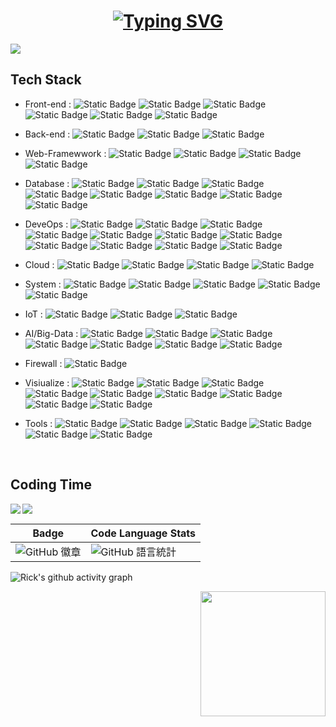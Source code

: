 
<h1 align="center">
<a href="https://git.io/typing-svg"><img src="https://readme-typing-svg.demolab.com?font=Fira+Code&pause=1000&color=61F754&background=80FF9C00&center=true&vCenter=true&random=true&width=550&lines=I+am+Rick+Hsu%EF%BC%8CWelcome+to+my+github;%E6%89%80%E8%AC%82%E6%B4%BB%E8%91%97%E7%9A%84%E4%BA%BA%EF%BC%8C%E5%B0%B1%E6%98%AF%E4%B8%8D%E6%96%B7%E6%8C%91%E6%88%B0%E7%9A%84%E4%BA%BA%EF%BC%8C%E4%B8%8D%E6%96%B7%E6%94%80%E7%99%BB%E5%91%BD%E9%81%8B%E5%B3%BB%E5%B3%B0%E7%9A%84%E4%BA%BA" alt="Typing SVG" /></a>
</h1>

<img align="center"  src="https://github.com/as183789043/as183789043/assets/56618553/03cd4ac2-773e-4343-a6c8-3d4675ce7705"/>

## Tech  Stack
- Front-end      : ![Static Badge](https://img.shields.io/badge/HTML5-white?style=flat&logo=html5) ![Static Badge](https://img.shields.io/badge/CSS3-blue?style=flat&logo=css3) ![Static Badge](https://img.shields.io/badge/bootstrap-red?style=flat&logo=Bootstrap)
 ![Static Badge](https://img.shields.io/badge/JavaScript-orange?style=flat&logo=JavaScript)  ![Static Badge](https://img.shields.io/badge/axios-%235A29E4?style=flat&logo=Axios) ![Static Badge](https://img.shields.io/badge/React.js-blue?style=flat-flat&logo=React) 

- Back-end       : ![Static Badge](https://img.shields.io/badge/Python-lightblue?style=flat&logo=Python) ![Static Badge](https://img.shields.io/badge/Node.js-purple?style=flat&logo=Node.js) ![Static Badge](https://img.shields.io/badge/GO-lightbrown?style=flat&logo=GO&color=blue)
  
- Web-Framewwork  : ![Static Badge](https://img.shields.io/badge/Flask-black?style=flat&logo=Flask) ![Static Badge](https://img.shields.io/badge/Django-gray?style=flat&logo=Django&color=blue) ![Static Badge](https://img.shields.io/badge/Py4Web-red?style=flat&logo=PY4WEB) ![Static Badge](https://img.shields.io/badge/streamlit-white?style=flat&logo=streamlit&logoColor=%23FF4B4B) 



  
- Database       : ![Static Badge](https://img.shields.io/badge/Prometheus-lightred?style=flat&logo=Prometheus) ![Static Badge](https://img.shields.io/badge/InfluxDB-darkblue?style=flat&logo=InfluxDB) ![Static Badge](https://img.shields.io/badge/MongoDB-darkgreen?style=flat&logo=MongoDB) ![Static Badge](https://img.shields.io/badge/MySQL-white?style=flat&logo=MySQL) ![Static Badge](https://img.shields.io/badge/Redis-Red?style=flat&logo=Redis) ![Static Badge](https://img.shields.io/badge/Microsoft%20SQL%20Server-brown?style=flat&logo=Microsoft%20SQL%20Server) ![Static Badge](https://img.shields.io/badge/SQLite-%23003B57?style=flat&logo=sqlite&logoColor=sqlite) ![Static Badge](https://img.shields.io/badge/PostgreaaSQL-white?style=flat&logo=postgresql)

  
- DeveOps        : ![Static Badge](https://img.shields.io/badge/Docker-dark?style=flat&logo=Docker) ![Static Badge](https://img.shields.io/badge/podman-%23892CA0?style=flat&logo=podman)
 ![Static Badge](https://img.shields.io/badge/Kubernetes-darkblue?style=flat&logo=Kubernetes) ![Static Badge](https://img.shields.io/badge/OCP-%23EE0000?style=flat&logo=redhatopenshift&logoColor=redhatopenshift)
 ![Static Badge](https://img.shields.io/badge/Jmeter-black?logo=apachejmeter) ![Static Badge](https://img.shields.io/badge/Jenkins-gray?style=flat&logo=Jenkins) ![Static Badge](https://img.shields.io/badge/Vagrant-darkgreen?style=flat&logo=Vagrant) ![Static Badge](https://img.shields.io/badge/Blazemeter-red?style=flat&logo=Blazemeter)  ![Static Badge](https://img.shields.io/badge/github-%23181717?style=flat&logo=github&logoColor=github)
![Static Badge](https://img.shields.io/badge/gitlab-%23FC6D26?style=flat&logo=gitlab&logoColor=gitlab) ![Static Badge](https://img.shields.io/badge/Ansible-red?style=flat&logo=Ansible&logoColor=black)



- Cloud          : ![Static Badge](https://img.shields.io/badge/AWS-%23232F3E?logo=amazonaws) ![Static Badge](https://img.shields.io/badge/Azure-%230078D4?logo=microsoftazure) ![Static Badge](https://img.shields.io/badge/GCP-Darkblue?logo=googlecloud) ![Static Badge](https://img.shields.io/badge/Wasabi-darkgreen?logo=wasabi)
  
- System         : ![Static Badge](https://img.shields.io/badge/Windows-%230078D4?logo=windows) ![Static Badge](https://img.shields.io/badge/Centos-%23262577?logo=centos) ![Static Badge](https://img.shields.io/badge/RHEL9-%23EE0000?logo=redhat) ![Static Badge](https://img.shields.io/badge/Ubuntu-%23E95420?logo=redhat&logoColor=Ubuntu) ![Static Badge](https://img.shields.io/badge/lubuntu-%230068C8?logo=Lubuntu) 

  
- IoT            : ![Static Badge](https://img.shields.io/badge/HomeAssistant-white?logo=homeassistant&logoColor=HomeAssistant) ![Static Badge](https://img.shields.io/badge/EspHome-black?logo=esphome&logoColor=esphome) ![Static Badge](https://img.shields.io/badge/Arduino-%2300878F?logo=arduino&logoColor=arduino)
  
- AI/Big-Data    : ![Static Badge](https://img.shields.io/badge/Pytorch-ligtred?logo=Pytorch&logoColor=Pytorch) ![Static Badge](https://img.shields.io/badge/keras-%23D00000?logo=keras&logoColor=keras) ![Static Badge](https://img.shields.io/badge/Opencv-%235C3EE8?style=flat&logo=opencv&logoColor=opencv)
 ![Static Badge](https://img.shields.io/badge/scikitlearn-%23%23F7931E?logo=Scikit-learn&logoColor=scikitlearn) ![Static Badge](https://img.shields.io/badge/Dvc-darkblue?logo=dvc&logoColor=dvc) ![Static Badge](https://img.shields.io/badge/Airflow-%23017CEE?logo=apacheairflow&logoColor=apacheairflow) ![Static Badge](https://img.shields.io/badge/MLflow-white?logo=mlflow&logoColor=mlflow)

- Firewall : ![Static Badge](https://img.shields.io/badge/Pfsense-%23212121?style=flat&logo=pfsense&logoColor=pfsense)
  
- Visiualize : ![Static Badge](https://img.shields.io/badge/Grafana-%23oange?style=flat&logo=grafana&logoColor=grafana) ![Static Badge](https://img.shields.io/badge/Tableau-black?style=flat&logo=tableau&logoColor=tableau) ![Static Badge](https://img.shields.io/badge/PowerBI-white?style=flat&logo=powerbi&logoColor=powerbi) ![Static Badge](https://img.shields.io/badge/Qlik-%23009848?style=flat&logo=qlik&logoColor=qlik) ![Static Badge](https://img.shields.io/badge/Elastic-elasticsearch?style=flat&logo=elastic&logoColor=elastic) ![Static Badge](https://img.shields.io/badge/logstash-%23005571?style=flat&logo=logstash&logoColor=logstash) ![Static Badge](https://img.shields.io/badge/kibana-%23005571?style=flat&logo=kibana&logoColor=kibana) ![Static Badge](https://img.shields.io/badge/Splunk-%23000000?style=flat&logo=splunk&logoColor=splunk) ![Static Badge](https://img.shields.io/badge/DataStudio-darkblue?style=flat&logo=googledatastudio&logoColor=googledatastudio)

- Tools : ![Static Badge](https://img.shields.io/badge/Veeam-darkgreen?style=flat&logo=veeam&logoColor=veeam)  ![Static Badge](https://img.shields.io/badge/Nginx-%23009639?style=flat&logo=Nginx) ![Static Badge](https://img.shields.io/badge/hexo-%23whitegreen?style=flat&logo=Hexo) ![Static Badge](https://img.shields.io/badge/Hugo-%23pink?style=flat&logo=hugo)  ![Static Badge](https://img.shields.io/badge/Uptimekuma-black?style=flat&logo=Uptime-kuma) ![Static Badge](https://img.shields.io/badge/Synology-gray?style=flat&logo=synology)






  <br/>
## Coding Time

<a href="https://github.com/as183789043/as183789043">
  <img align="left" src="https://github-readme-stats.vercel.app/api?username=as183789043&show_icons=true&theme=calm&hide_border=true&card_width=320"/>
</a>
<a href="https://github.com/as183789043/as183789043">
   <img  src="https://github-readme-streak-stats.herokuapp.com/?user=as183789043&theme=calm&hide_border=true&card_width=360" />
</a>




| Badge | Code Language Stats |
|---|---|
| ![GitHub 徽章](https://github-profile-trophy.vercel.app/?username=as183789043&column=8&theme=dark) | ![GitHub 語言統計](https://github-readme-stats.vercel.app/api/top-langs?username=as183789043&layout=compact&theme=calm) |




![Rick's github activity graph](https://github-readme-activity-graph.vercel.app/graph?username=as183789043&theme=xcode)

<img align='Right' src="https://profile-counter.glitch.me/as183789043/count.svg" width="200">
